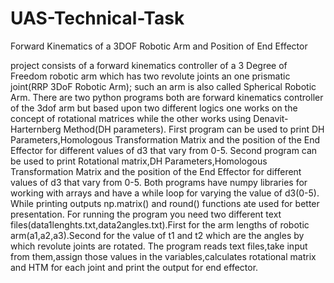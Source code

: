# UAS-Technical-Task
Forward Kinematics of a 3DOF Robotic Arm and Position of End Effector

project consists of a forward kinematics controller of a 3 Degree of Freedom robotic arm which has two revolute joints an one prismatic joint(RRP 3DoF Robotic Arm); such an arm is also called Spherical Robotic Arm.
There are two python programs both are forward kinematics controller of the 3dof arm but based upon two different logics one works on the concept of rotational matrices while the other works using Denavit-Harternberg Method(DH parameters).
First program can be used to print DH Parameters,Homologous Transformation Matrix and the position of the End Effector for different values of d3 that vary from 0-5.
Second program can be used to print Rotational matrix,DH Parameters,Homologous Transformation Matrix and the position of the End Effector for different values of d3 that vary from 0-5.
Both programs have numpy libraries for working with arrays and have a while loop for varying the value of d3(0-5).
While printing outputs np.matrix() and round() functions ate used for better presentation.
For running the program you need two different text files(data1lenghts.txt,data2angles.txt).First for the arm lengths of robotic arm(a1,a2,a3).Second for the value of t1 and t2 which are the angles by which revolute joints are rotated.
The program reads text files,take input from them,assign those values in the variables,calculates rotational matrix and HTM for each joint and print the output for end effector.

